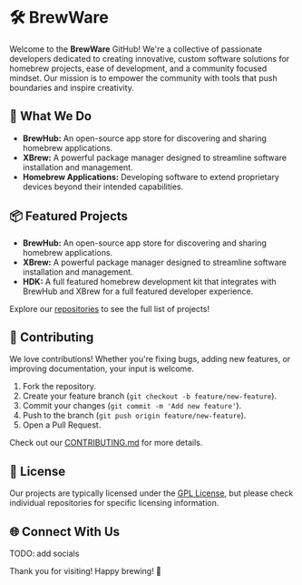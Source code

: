# 🛠️ BrewWare

Welcome to the **BrewWare** GitHub! We're a collective of passionate developers dedicated to creating innovative, custom software solutions for homebrew projects, ease of development, and a community focused mindset. Our mission is to empower the community with tools that push boundaries and inspire creativity.

## 🚀 What We Do
- **BrewHub:** An open-source app store for discovering and sharing homebrew applications.
- **XBrew:** A powerful package manager designed to streamline software installation and management.
- **Homebrew Applications:** Developing software to extend proprietary devices beyond their intended capabilities.

## 📦 Featured Projects
- **BrewHub:** An open-source app store for discovering and sharing homebrew applications.
- **XBrew:** A powerful package manager designed to streamline software installation and management.
- **HDK:** A full featured homebrew development kit that integrates with BrewHub and XBrew for a full featured developer experience.

Explore our [repositories](https://github.com/BrewHub) to see the full list of projects!

## 🤝 Contributing
We love contributions! Whether you're fixing bugs, adding new features, or improving documentation, your input is welcome.

1. Fork the repository.
2. Create your feature branch (`git checkout -b feature/new-feature`).
3. Commit your changes (`git commit -m 'Add new feature'`).
4. Push to the branch (`git push origin feature/new-feature`).
5. Open a Pull Request.

Check out our [CONTRIBUTING.md](CONTRIBUTING.md) for more details.

## 📝 License
Our projects are typically licensed under the [GPL License](LICENSE), but please check individual repositories for specific licensing information.

## 🌐 Connect With Us
TODO: add socials

Thank you for visiting! Happy brewing! 🚀

